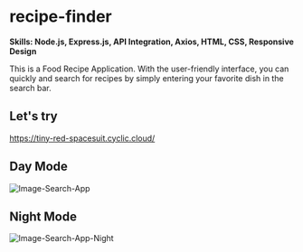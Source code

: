 # recipe-finder
**Skills: Node.js, Express.js, API Integration, Axios, HTML, CSS, Responsive Design**


This is a Food Recipe Application. With the user-friendly interface, you can quickly and search for recipes by simply entering your favorite dish in the search bar. 

## Let's try

https://tiny-red-spacesuit.cyclic.cloud/

## Day Mode

![Image-Search-App](https://github.com/quokkaprruk/recipe-finder-website/assets/145175073/fe9d34a0-856f-4a78-99fb-01188ac5273f)

## Night Mode

![Image-Search-App-Night](https://github.com/quokkaprruk/recipe-finder-website/assets/145175073/5c4fc8d4-a195-4321-acf5-fb1a38ec2151)

